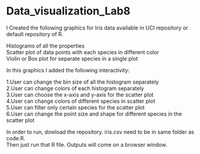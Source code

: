 # Data_visualization_Lab8

I Created the following graphics for Iris data available in UCI repository or default repository of R.

Histograms of all the properties                                                      
Scatter plot of data points with each species in different color                                               
Violin or Box plot for separate species in a single plot                                             


In this graphics I added the following interactivity:

1.User can change the bin size of all the histogram separately                                                             
2.User can change colors of each histogram separately                                                                         
3.User can choose the x-axis and y-axis for the scatter plot                                                       
4.User can change colors of different species in scatter plot                                                             
5.User can filter only certain species for the scatter plot                                              
6.User can change the point size and shape for different species in the scatter plot                                                   


In order to run, dowload the repository. iris.csv need to be in same folder as code.R.                                              
Then just run that R file. Outputs will come on a browser window.                                                

